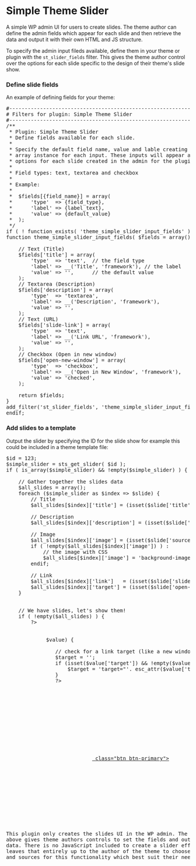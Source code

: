 # Simple Theme Slider
A simple WP admin UI for users to create slides. The theme author can define the admin fields which appear for each
slide and then retrieve the data and output it with their own HTML and JS structure.

To specify the admin input fileds available, define them in your theme or plugin with the `st_slider_fields` filter. 
This gives the theme author control over the options for each slide specific to the design of their theme's slide show.

<h3>Define slide fields</h3>
An example of defining fields for your theme:

<pre>
#-----------------------------------------------------------------
# Filters for plugin: Simple Theme Slider
#-----------------------------------------------------------------
/**
 * Plugin: Simple Theme Slider
 * Define fields available for each slide.
 *
 * Specify the default field name, value and lable creating a new
 * array instance for each input. These inputs will appear as the
 * options for each slide created in the admin for the plugin.
 *
 * Field types: text, textarea and checkbox
 *
 * Example:
 *
 * 	$fields[{field_name}] = array(
 * 		'type'  => {field_type},
 * 		'label' => {label_text},
 * 		'value' => {default_value}
 * 	);
 */
if ( ! function_exists( 'theme_simple_slider_input_fields' ) ) :
function theme_simple_slider_input_fields( $fields = array() ) {

	// Text (Title)
	$fields['title'] = array(
		'type'  => 'text',  // the field type
		'label' => __('Title', 'framework'), // the label
		'value' => '',      // the default value
	);
	// Textarea (Description)
	$fields['description'] = array(
		'type'  => 'textarea',
		'label' => __('Description', 'framework'),
		'value' => '',
	);
	// Text (URL)
	$fields['slide-link'] = array(
		'type'  => 'text',
		'label' => __('Link URL', 'framework'),
		'value' => '',
	);
	// Checkbox (Open in new window)
	$fields['open-new-window'] = array(
		'type'  => 'checkbox',
		'label' => __('Open in New Window', 'framework'),
		'value' => 'checked',
	);

	return $fields;
}
add_filter('st_slider_fields', 'theme_simple_slider_input_fields' );
endif;
</pre>

<h3>Add slides to a template</h3>
Output the slider by specifying the ID for the slide show for example this could be included in a theme template file:

<pre>
$id = 123;
$simple_slider = sts_get_slider( $id );
if ( is_array($simple_slider) && !empty($simple_slider) ) { 

	// Gather together the slides data
	$all_slides = array();
	foreach ($simple_slider as $index => $slide) {
		// Title
		$all_slides[$index]['title'] = (isset($slide['title'])) ? $slide['title'] : '';

		// Description
		$all_slides[$index]['description'] = (isset($slide['description'])) ? $slide['description'] : '';

		// Image
		$all_slides[$index]['image'] = (isset($slide['source'])) ? $slide['source'] : '';
		if ( !empty($all_slides[$index]['image']) ) : 
			// the image with CSS
			$all_slides[$index]['image'] = 'background-image: url('.$all_slides[$index]['image'].')'; 
		endif; 

		// Link
		$all_slides[$index]['link']   = (isset($slide['slide-link'])) ? $slide['slide-link'] : '';
		$all_slides[$index]['target'] = (isset($slide['open-new-window']) && $slide['open-new-window'] == 'checked') ? '_blank' : '';
	}


	// We have slides, let's show them!
	if ( !empty($all_slides) ) {
		?>
		<div class="slider">
			<?php
			foreach ($all_slides as $key => $value) {

				// check for a link target (like a new window)
				$target = '';
				if (isset($value['target']) && !empty($value['target'])) {
					$target = 'target="'. esc_attr($value['target']) .'"';
				}
				?>
				<div class="item">
					<div class="bg-img" style="<?php echo esc_attr($value['image']) ?>">
						<article>
							<h3><?php echo wp_kses_post($value['title']) ?></h3>
							<p class="lead"><?php echo wp_kses_post($value['description']) ?></p>
							<a href="<?php echo esc_url($value['link']) ?>" <?php echo  $target; // escaped above ?> class="btn btn-primary"><?php _e('Read More', 'st_slider') ?></a>
						</article>
					</div>
				</div>
				<?php
			} ?>
		</div>
		<?php
	} // end !empty($all_slides)
} // end is_array($simple_slider)
</pre>

This plugin only creates the slides UI in the WP admin. The code above gives theme authors controls to set the fields 
and output the data. There is no JavaScript included to create a slider effect. This leaves that entirely up to the author 
of the theme to choose the scripts and sources for this functionality which best suit their needs.
